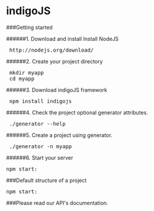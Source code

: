 indigoJS
========

###Getting started

######1. Download and install Install NodeJS

<pre>
 http://nodejs.org/download/
</pre>

######2. Create your project directory

<pre>
 mkdir myapp
 cd myapp
</pre>

######3. Download indigoJS framework

<pre>
 npm install indigojs
</pre>

######4. Check the project optional generator attributes.

<pre>
 ./generator --help
</pre>

######5. Create a project using generator.

<pre>
 ./generator -n myapp
</pre>

######6. Start your server

<pre>
npm start:
</pre>

###Default structure of a project

<pre>
npm start:
</pre>

###Please read our API's documentation.